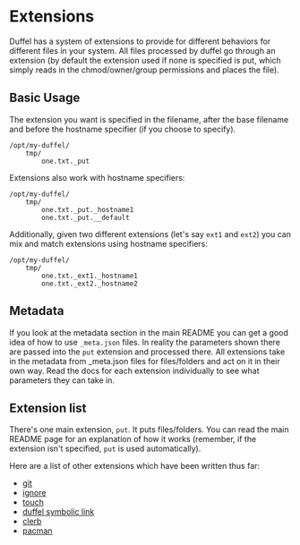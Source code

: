 # Extensions

Duffel has a system of extensions to provide for different behaviors for different files in your
system. All files processed by duffel go through an extension (by default the extension used if
none is specified is put, which simply reads in the chmod/owner/group permissions and places the file).

## Basic Usage

The extension you want is specified in the filename, after the base filename and before the hostname
specifier (if you choose to specify).

```
/opt/my-duffel/
    tmp/
        one.txt._put        
```

Extensions also work with hostname specifiers:

```
/opt/my-duffel/
    tmp/
        one.txt._put._hostname1
        one.txt._put.__default
```

Additionally, given two different extensions (let's say ```ext1``` and ```ext2```) you can mix and
match extensions using hostname specifiers:

```
/opt/my-duffel/
    tmp/
        one.txt._ext1._hostname1
        one.txt._ext2._hostname2
```

## Metadata

If you look at the metadata section in the main README you can get a good idea of how to use
```_meta.json``` files. In reality the parameters shown there are passed into the ```put``` extension
and processed there. All extensions take in the metadata from _meta.json files for files/folders
and act on it in their own way. Read the docs for each extension individually to see what parameters
they can take in.

## Extension list

There's one main extension, ```put```. It puts files/folders. You can read the main README
page for an explanation of how it works (remember, if the extension isn't specified, ```put``` is used
automatically).

Here are a list of other extensions which have been written thus far:
* [git](git.md)
* [ignore](ignore.md)
* [touch](touch.md)
* [duffel symbolic link](dlns.md)
* [clerb](clerb.md)
* [pacman](pacman.md)
